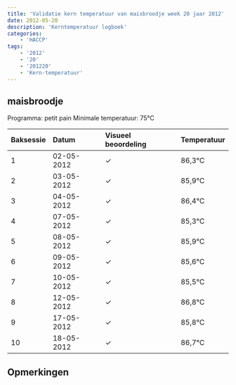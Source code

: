 ```yaml
---
title: 'Validatie kern temperatuur van maisbroodje week 20 jaar 2012'
date: 2012-05-20
description: 'Kerntemperatuur logboek'
categories:
    - 'HACCP'
tags:
    - '2012'
    - '20'
    - '201220'
    - 'Kern-temperatuur'
---
```


## maisbroodje

Programma: petit pain
Minimale temperatuur: 75°C

| Baksessie | Datum | Visueel beoordeling | Temperatuur |
|:---|:---|:---|:---|
| 1 | 02-05-2012 | &check; | 86,3°C |
| 2 | 03-05-2012 | &check; | 85,9°C |
| 3 | 04-05-2012 | &check; | 86,4°C |
| 4 | 07-05-2012 | &check; | 85,3°C |
| 5 | 08-05-2012 | &check; | 85,9°C |
| 6 | 09-05-2012 | &check; | 85,6°C |
| 7 | 10-05-2012 | &check; | 85,5°C |
| 8 | 12-05-2012 | &check; | 86,8°C |
| 9 | 17-05-2012 | &check; | 85,8°C |
| 10 | 18-05-2012 | &check; | 86,7°C |

## Opmerkingen


